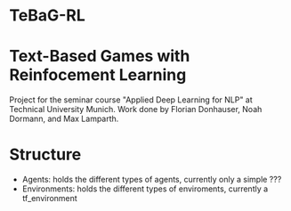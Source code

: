 # TeBaG-RL
# Text-Based Games with Reinfocement Learning
Project for the seminar course "Applied Deep Learning for NLP" at Technical University Munich.
Work done by Florian Donhauser, Noah Dormann, and Max Lamparth.

# Structure
- Agents: holds the different types of agents, currently only a simple ???
- Environments: holds the different types of enviroments, currently a tf_environment
